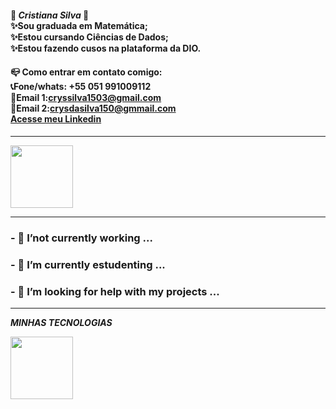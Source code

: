 
#### 💫 ___Cristiana Silva___ 💫<br>✨Sou graduada em Matemática;<br>✨Estou cursando Ciências de Dados;<br> ✨Estou fazendo cusos na plataforma da DIO.
#### 📪  **Como entrar em contato comigo:**<br>📞**Fone/whats: +55 051 991009112**<br>📧**Email 1:cryssilva1503@gmail.com**<br>📧**Email 2:crysdasilva150@gmmail.com**<br> [Acesse meu Linkedin](www.linkedin.com/in/cristiana-silva-4890a211b)

--------------------

<img src="https://itforum.com.br/wp-content/uploads/2019/03/cientistadedados_1300730113-2.jpg?x18155" width="100px"> <br>

--------------------------------------------------

### - 🔭 I’not currently working ...
### - 🌱 I’m currently estudenting ...
### - 🤔 I’m looking for help with my projects  ...
--------------------------------------------------

___MINHAS TECNOLOGIAS___

<img src="https://cdn.jsdelivr.net/gh/devicons/devicon@latest/icons/git/git-original.svg" width="100px">

